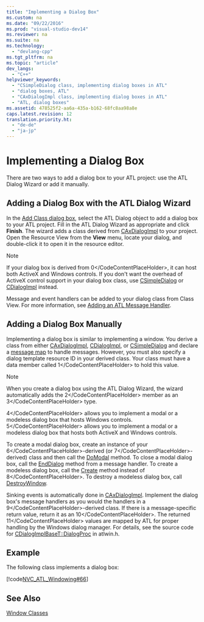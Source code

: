 ```yaml
---
title: "Implementing a Dialog Box"
ms.custom: na
ms.date: "09/22/2016"
ms.prod: "visual-studio-dev14"
ms.reviewer: na
ms.suite: na
ms.technology: 
  - "devlang-cpp"
ms.tgt_pltfrm: na
ms.topic: "article"
dev_langs: 
  - "C++"
helpviewer_keywords: 
  - "CSimpleDialog class, implementing dialog boxes in ATL"
  - "dialog boxes, ATL"
  - "CAxDialogImpl class, implementing dialog boxes in ATL"
  - "ATL, dialog boxes"
ms.assetid: 478525f2-aa6a-435a-b162-68fc8aa98a8e
caps.latest.revision: 12
translation.priority.ht: 
  - "de-de"
  - "ja-jp"
---
```

# Implementing a Dialog Box
There are two ways to add a dialog box to your ATL project: use the ATL Dialog Wizard or add it manually.  
  
## Adding a Dialog Box with the ATL Dialog Wizard  
 In the [Add Class dialog box](../vs140/add-class-dialog-box.md), select the ATL Dialog object to add a dialog box to your ATL project. Fill in the ATL Dialog Wizard as appropriate and click **Finish**. The wizard adds a class derived from [CAxDialogImpl](../vs140/caxdialogimpl-class.md) to your project. Open the Resource View from the **View** menu, locate your dialog, and double-click it to open it in the resource editor.  
  
> [!NOTE]
>  If your dialog box is derived from <CodeContentPlaceHolder>0\</CodeContentPlaceHolder>, it can host both ActiveX and Windows controls. If you don't want the overhead of ActiveX control support in your dialog box class, use [CSimpleDialog](../vs140/csimpledialog-class.md) or [CDialogImpl](../vs140/cdialogimpl-class.md) instead.  
  
 Message and event handlers can be added to your dialog class from Class View. For more information, see [Adding an ATL Message Handler](../vs140/adding-an-atl-message-handler.md).  
  
## Adding a Dialog Box Manually  
 Implementing a dialog box is similar to implementing a window. You derive a class from either [CAxDialogImpl](../vs140/caxdialogimpl-class.md), [CDialogImpl](../vs140/cdialogimpl-class.md), or [CSimpleDialog](../vs140/csimpledialog-class.md) and declare a [message map](../vs140/message-maps--atl-.md) to handle messages. However, you must also specify a dialog template resource ID in your derived class. Your class must have a data member called <CodeContentPlaceHolder>1\</CodeContentPlaceHolder> to hold this value.  
  
> [!NOTE]
>  When you create a dialog box using the ATL Dialog Wizard, the wizard automatically adds the <CodeContentPlaceHolder>2\</CodeContentPlaceHolder> member as an <CodeContentPlaceHolder>3\</CodeContentPlaceHolder> type.  
  
 <CodeContentPlaceHolder>4\</CodeContentPlaceHolder> allows you to implement a modal or a modeless dialog box that hosts Windows controls. <CodeContentPlaceHolder>5\</CodeContentPlaceHolder> allows you to implement a modal or a modeless dialog box that hosts both ActiveX and Windows controls.  
  
 To create a modal dialog box, create an instance of your <CodeContentPlaceHolder>6\</CodeContentPlaceHolder>-derived (or <CodeContentPlaceHolder>7\</CodeContentPlaceHolder>-derived) class and then call the [DoModal](../vs140/cdialogimpl--domodal.md) method. To close a modal dialog box, call the [EndDialog](../vs140/cdialogimpl--enddialog.md) method from a message handler. To create a modeless dialog box, call the [Create](../vs140/cdialogimpl--create.md) method instead of <CodeContentPlaceHolder>8\</CodeContentPlaceHolder>. To destroy a modeless dialog box, call [DestroyWindow](../vs140/cdialogimpl--destroywindow.md).  
  
 Sinking events is automatically done in [CAxDialogImpl](../vs140/caxdialogimpl-class.md). Implement the dialog box's message handlers as you would the handlers in a <CodeContentPlaceHolder>9\</CodeContentPlaceHolder>-derived class. If there is a message-specific return value, return it as an <CodeContentPlaceHolder>10\</CodeContentPlaceHolder>. The returned <CodeContentPlaceHolder>11\</CodeContentPlaceHolder> values are mapped by ATL for proper handling by the Windows dialog manager. For details, see the source code for [CDialogImplBaseT::DialogProc](../vs140/cdialogimpl--dialogproc.md) in atlwin.h.  
  
## Example  
 The following class implements a dialog box:  
  
 [!code[NVC_ATL_Windowing#66](../vs140/codesnippet/CPP/implementing-a-dialog-box_1.h)]  
  
## See Also  
 [Window Classes](../vs140/atl-window-classes.md)